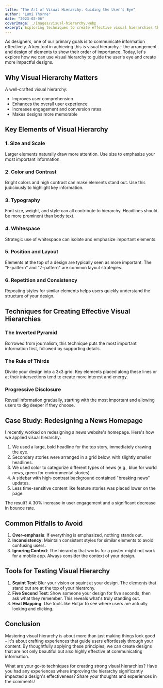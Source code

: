 ```yaml
---
title: "The Art of Visual Hierarchy: Guiding the User's Eye"
author: "Lumi Thorne"
date: "2023-02-06"
coverImage: ./images/visual-hierarchy.webp
excerpt: Exploring techniques to create effective visual hierarchies that enhance user experience and information retention.
---
```


As designers, one of our primary goals is to communicate information effectively. A key tool in achieving this is visual hierarchy – the arrangement and design of elements to show their order of importance. Today, let's explore how we can use visual hierarchy to guide the user's eye and create more impactful designs.

## Why Visual Hierarchy Matters

A well-crafted visual hierarchy:

- Improves user comprehension
- Enhances the overall user experience
- Increases engagement and conversion rates
- Makes designs more memorable

## Key Elements of Visual Hierarchy

### 1. Size and Scale

Larger elements naturally draw more attention. Use size to emphasize your most important information.

### 2. Color and Contrast

Bright colors and high contrast can make elements stand out. Use this judiciously to highlight key information.

### 3. Typography

Font size, weight, and style can all contribute to hierarchy. Headlines should be more prominent than body text.

### 4. Whitespace

Strategic use of whitespace can isolate and emphasize important elements.

### 5. Position and Layout

Elements at the top of a design are typically seen as more important. The "F-pattern" and "Z-pattern" are common layout strategies.

### 6. Repetition and Consistency

Repeating styles for similar elements helps users quickly understand the structure of your design.

## Techniques for Creating Effective Visual Hierarchies

### The Inverted Pyramid

Borrowed from journalism, this technique puts the most important information first, followed by supporting details.

### The Rule of Thirds

Divide your design into a 3x3 grid. Key elements placed along these lines or at their intersections tend to create more interest and energy.

### Progressive Disclosure

Reveal information gradually, starting with the most important and allowing users to dig deeper if they choose.

## Case Study: Redesigning a News Homepage

I recently worked on redesigning a news website's homepage. Here's how we applied visual hierarchy:

1. We used a large, bold headline for the top story, immediately drawing the eye.
2. Secondary stories were arranged in a grid below, with slightly smaller headlines.
3. We used color to categorize different types of news (e.g., blue for world news, green for environmental stories).
4. A sidebar with high-contrast background contained "breaking news" updates.
5. Less time-sensitive content like feature stories was placed lower on the page.

The result? A 30% increase in user engagement and a significant decrease in bounce rate.

## Common Pitfalls to Avoid

1. **Over-emphasis**: If everything is emphasized, nothing stands out.
2. **Inconsistency**: Maintain consistent styles for similar elements to avoid confusing users.
3. **Ignoring Context**: The hierarchy that works for a poster might not work for a mobile app. Always consider the context of your design.

## Tools for Testing Visual Hierarchy

1. **Squint Test**: Blur your vision or squint at your design. The elements that stand out are at the top of your hierarchy.
2. **Five Second Test**: Show someone your design for five seconds, then ask what they remember. This reveals what's truly standing out.
3. **Heat Mapping**: Use tools like Hotjar to see where users are actually looking and clicking.

## Conclusion

Mastering visual hierarchy is about more than just making things look good – it's about crafting experiences that guide users effortlessly through your content. By thoughtfully applying these principles, we can create designs that are not only beautiful but also highly effective at communicating information.

What are your go-to techniques for creating strong visual hierarchies? Have you had any experiences where improving the hierarchy significantly impacted a design's effectiveness? Share your thoughts and experiences in the comments!
